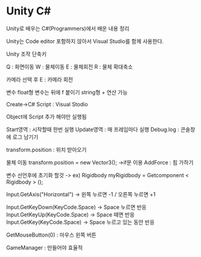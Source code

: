 # Unity C#
Unity로 배우는 C#(Programmers)에서 배운 내용 정리

Unity는 Code editor 포함하지 않아서 Visual Studio를 함께 사용한다.

Unity 조작 단축키

Q : 화면이동
W : 물체이동
E : 물체회전
R : 물체 확대축소

카메라 선택 후 E : 카메라 회전

변수
float형 변수는 뒤에 f 붙이기
string형 + 연산 가능

Create->C# Script : Visual Stodio

Object에 Script 추가 해야만 실행됨 

Start영역 : 시작할때 한번 실행
Update영역 : 매 프레임마다 실행
Debug.log : 콘솔창에 로그 남기기

transform.position : 위치 받아오기

물체 이동
transform.position = new Vector3(); ->if문 이용
AddForce : 힘 가하기

변수 선언후에 초기화 할것 -> ex) Rigidbody myRigidbody = Getcomponent < Rigidbody > ();

Input.GetAxis("Horizontal") -> 왼쪽 누르면 -1 / 오른쪽 누르면 +1

Input.GetKeyDown(KeyCode.Space) -> Space 누르면 반응
Input.GetKeyUp(KeyCode.Space) -> Space 떼면 반응
Input.GetKey(KeyCode.Space) -> Space 누르고 있는 동안 반응

GetMouseButton(0) : 마우스 왼쪽 버튼

GameManager : 만들어야 효율적
  
  
